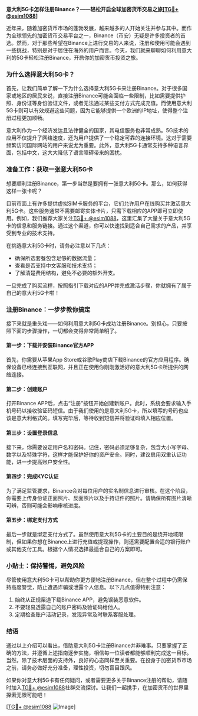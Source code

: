 **意大利5G卡怎样注册Binance？——轻松开启全球加密货币交易之旅[[TG💪+ @esim1088](https://t.me/s/esim1088)]**

近年来，随着加密货币市场的蓬勃发展，越来越多的人开始关注并参与其中。而作为全球领先的加密货币交易平台之一，Binance（币安）无疑是许多投资者的首选。然而，对于那些希望在Binance上进行交易的人来说，注册和使用可能会遇到一些挑战，特别是对于居住在海外的用户而言。今天，我们就来聊聊如何利用意大利的5G卡轻松注册Binance，开启你的加密货币投资之旅。

### **为什么选择意大利5G卡？**

首先，让我们简单了解一下为什么选择意大利5G卡来注册Binance。对于很多国家或地区的居民来说，直接注册Binance可能会面临一些限制，比如需要提供护照、身份证等身份验证文件，或者无法通过某些支付方式完成充值。而使用意大利5G卡则可以有效规避这些问题，因为它能够提供一个欧洲的IP地址，使得整个注册过程更加顺畅。

意大利作为一个经济发达且法律健全的国家，其电信服务也非常成熟。5G技术的应用不仅提升了网络速度，还为用户提供了一个稳定可靠的连接环境。这对于需要频繁访问国际网站的用户来说尤为重要。此外，意大利5G卡通常支持多种语言界面，包括中文，这大大降低了语言障碍带来的困扰。

### **准备工作：获取一张意大利5G卡**

想要顺利注册Binance，第一步当然是要拥有一张意大利5G卡。那么，如何获得这样一张卡呢？

目前市面上有许多提供虚拟SIM卡服务的平台，它们允许用户在线购买并激活意大利5G卡。这些服务通常不需要邮寄实体卡片，只需下载相应的APP即可立即使用。例如，我们推荐大家关注[TG💪+ @esim1088](https://t.me/s/esim1088)，这里汇集了大量关于意大利5G卡的信息和服务链接。通过这个渠道，你可以快速找到适合自己需求的产品，并享受到专业的技术支持。

在挑选意大利5G卡时，请务必注意以下几点：
- 确保所选套餐包含足够的数据流量；
- 查看是否支持中文客服和技术支持；
- 了解清楚费用结构，避免不必要的额外开支。

一旦完成了购买流程，按照指引下载对应的APP并完成激活步骤，你就拥有了属于自己的意大利5G卡啦！

### **注册Binance：一步步教你搞定**

接下来就是重头戏——如何利用意大利5G卡成功注册Binance。别担心，只要按照下面的步骤操作，一切都会变得非常简单明了。

#### **第一步：下载并安装Binance官方APP**
首先，你需要从苹果App Store或谷歌Play商店下载Binance的官方应用程序。确保设备已经连接到互联网，并且正在使用你刚刚激活好的意大利5G卡所提供的网络连接。

#### **第二步：创建账户**
打开Binance APP后，点击“注册”按钮开始创建新账户。此时，系统会要求输入手机号码以接收验证码短信。由于我们使用的是意大利5G卡，所以填写的号码也应该是意大利格式的。填写完毕后，等待收到短信并将验证码填入相应位置。

#### **第三步：设置登录信息**
接下来，你需要设定用户名和密码。记住，密码必须足够复杂，包含大小写字母、数字以及特殊字符，这样才能保护好你的资产安全。同时，建议启用双重认证功能，进一步提高账户安全性。

#### **第四步：完成KYC认证**
为了满足监管要求，Binance会对每位用户的实名制信息进行审核。在这个阶段，你需要上传身份证正面照片、反面照片以及手持证件的照片。请确保所有图片清晰可辨，否则可能会影响审核进度。

#### **第五步：绑定支付方式**
最后一步就是绑定支付方式了。虽然使用意大利5G卡的主要目的是绕开地域限制，但如果你想在Binance上进行充值或提现操作，则还需要配置合适的银行账户或其他支付工具。根据个人情况选择最适合自己的方案即可。

### **小贴士：保持警惕，避免风险**

尽管使用意大利5G卡可以帮助你更方便地注册Binance，但在整个过程中仍需保持高度警觉，防止遭遇诈骗或泄露个人信息。以下几点值得特别注意：

1. 始终从正规渠道下载Binance APP，避免误装恶意软件。
2. 不要轻易透露自己的账户密码及验证码给他人。
3. 定期检查账户活动记录，发现异常及时联系客服处理。

### **结语**

通过以上介绍可以看出，借助意大利5G卡注册Binance并非难事。只要掌握了正确的方法，并遵循上述指南逐步实施，相信每一位读者都能够顺利完成这一目标。当然，除了技术层面的支持外，良好的心态同样至关重要。在投身于加密货币市场之前，请务必做好充分准备，理性投资，切勿盲目跟风。

如果你对意大利5G卡有任何疑问，或者需要更多关于Binance注册的帮助，请随时加入[TG💪+ @esim1088](https://t.me/s/esim1088)社群交流探讨。让我们一起携手，在加密货币的世界里探索无限可能吧！

[[TG💪+ @esim1088](https://t.me/s/esim1088) ![Image](https://i.postimg.cc/4NQfJmqS/Snipaste-2025-05-13-00-14-12.png)]
